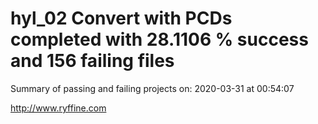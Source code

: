 # hyl_02 Convert with PCDs completed with 28.1106 % success and 156 failing files

Summary of passing and failing projects on: 2020-03-31 at 00:54:07

http://www.ryffine.com
